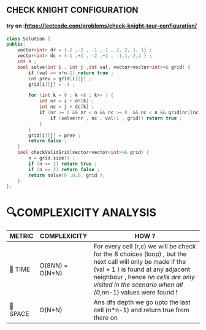 ## CHECK KNIGHT CONFIGURATION

#### try on :https://leetcode.com/problems/check-knight-tour-configuration/

```cpp
class Solution {
public:
    vector<int> dr = {-2 ,-2 , -1 ,-1 , 2, 2, 1, 1} ;
    vector<int> dc = {-1 ,+1 , -2 ,+2 , -1,1,-2,2 } ;
    int n ;
    bool solve(int i , int j ,int val, vector<vector<int>>& grid) {
        if (val == n*n-1) return true ;
        int prev = grid[i][j] ;
        grid[i][j] = -1 ;

        for (int k = 0 ; k <8 ; k++ ) {
            int nr = i + dr[k] ;
            int nc = j + dc[k] ;
            if (nr >= 0 && nr < n && nc >= 0  && nc < n && grid[nr][nc] == val+1 ) {
                if (solve(nr , nc , val+1 , grid)) return true ;
            }
        }
        grid[i][j] = prev ;
        return false ;
    }
    bool checkValidGrid(vector<vector<int>>& grid) {
        n = grid.size() ;
        if (n == 1) return true ;
        if (n == 2) return false ;
        return solve(0 ,0,0, grid );
    }
};
```

# 🔍COMPLEXICITY ANALYSIS

| METRIC   | COMPLEXICITY  |    HOW ? |
|-----------|-------------|------------|
| 🧭 TIME  |   O(8*N*N) = O(N*N)         |  For every cell (r,c) we will be check for the 8 choices (loop) , but the next call will only be made if the (val + 1 )  is found at any adjacent neighbour , hence n*n cells are only visited in the scenario when all (0,n*n-1) values were found !      |
| 🧠 SPACE |    O(N*N)        |  Ans dfs depth we go upto the last cell (n*n-1) and return true from there on |
